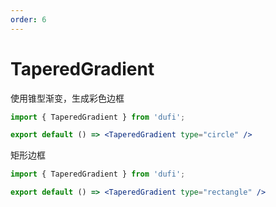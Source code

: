 ```yaml
---
order: 6
---
```

# TaperedGradient

使用锥型渐变，生成彩色边框

```jsx
import { TaperedGradient } from 'dufi';

export default () => <TaperedGradient type="circle" />
```

矩形边框

```jsx
import { TaperedGradient } from 'dufi';

export default () => <TaperedGradient type="rectangle" />

